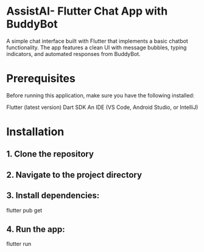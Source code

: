 # AssistAI- Flutter Chat App with BuddyBot
A simple chat interface built with Flutter that implements a basic chatbot functionality. The app features a clean UI with message bubbles, typing indicators, and automated responses from BuddyBot.

# Prerequisites
Before running this application, make sure you have the following installed:

 Flutter (latest version)
 Dart SDK
 An IDE (VS Code, Android Studio, or IntelliJ)


# Installation

## 1. Clone the repository

## 2. Navigate to the project directory

## 3. Install dependencies:

flutter pub get

## 4. Run the app:

flutter run
